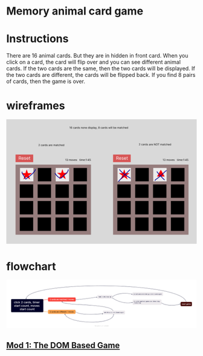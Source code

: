 <h1>Memory animal card game</h1>

# Instructions

There are 16 animal cards. But they are in hidden in front card. When you click on a card, the card will flip over and you can see different animal cards. If the two cards are the same, then the two cards will be displayed. If the two cards are different, the cards will be flipped back. If you find 8 pairs of cards, then the game is over.



# wireframes
<img src="https://github.com/weiwei2222/mod1/blob/master/MemoryGame/wireframes.png">


# flowchart
<img src="https://github.com/weiwei2222/mod1/blob/master/MemoryGame/flowchart.png">


<h2><a href="https://ps-rtt-sei.herokuapp.com/projects/mod1/#mod-1-the-dom-based-game">Mod 1: The DOM Based Game</a></h2>


